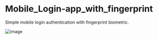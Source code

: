# Mobile_Login-app_with_fingerprint


Simple mobile login authentication with fingerprint biometric.

![image](https://user-images.githubusercontent.com/93573554/219829396-dd3de0c6-8f0f-4669-8787-2813188b48bb.png)



